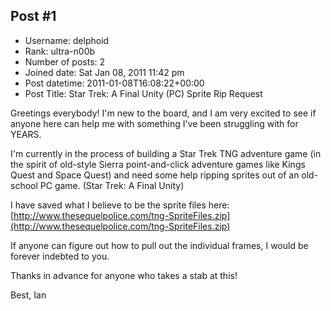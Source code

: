 ## Post #1
- Username: delphoid
- Rank: ultra-n00b
- Number of posts: 2
- Joined date: Sat Jan 08, 2011 11:42 pm
- Post datetime: 2011-01-08T16:08:22+00:00
- Post Title: Star Trek: A Final Unity (PC) Sprite Rip Request

Greetings everybody!  I'm new to the board, and I am very excited to see if anyone here can help me with something I've been struggling with for YEARS.

I'm currently in the process of building a Star Trek TNG adventure game (in the spirit of old-style Sierra point-and-click adventure games like Kings Quest and Space Quest) and need some help ripping sprites out of an old-school PC game. (Star Trek: A Final Unity)

I have saved what I believe to be the sprite files here: [http://www.thesequelpolice.com/tng-SpriteFiles.zip](http://www.thesequelpolice.com/tng-SpriteFiles.zip)

If anyone can figure out how to pull out the individual frames, I would be forever indebted to you.

Thanks in advance for anyone who takes a stab at this!

Best,
Ian
